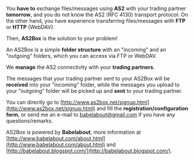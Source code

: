 You **have to** exchange files/messages using **AS2** with your trading partner **tomorrow**, and you do not know the AS2 (RFC 4130) transport protocol. On the other hand, you have experience transferring files/messages with **FTP** or **HTTP** (WebDAV).

Then, **AS2Box** is the solution to your problem!

An AS2Box is a simple **folder structure** with an "incoming" and an "outgoing" folders, which you can access via FTP or WebDAV.

We **manage** the AS2 connectivity with your **trading partners**.

The messages that your trading partner sent to your AS2Box will be **received** into your "incoming" folder, while the messages you upload to your "outgoing" folder will be picked up and **sent** to your trading partner.

You can directly go to [http://www.as2box.net/signup.html](http://www.as2box.net/signup.html) and fill the **registration/configuration form**, or send me an e-mail to [babelabout@gmail.com](mailto:babelabout@gmail.com) if you have any questions/remarks.

AS2Box is powered by **Babelabout**, more information at [http://www.babelabout.com/about.html](http://www.babelabout.com/about.html) and [http://babelabout.blogspot.com/](http://babelabout.blogspot.com/).
